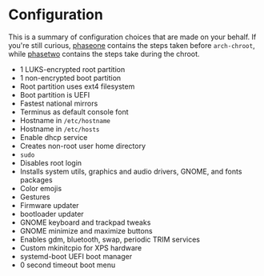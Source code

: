 # Configuration

This is a summary of configuration choices that are made on your behalf. If
you're still curious, [phaseone] contains the steps taken before `arch-chroot`,
while [phasetwo] contains the steps take during the chroot.

* 1 LUKS-encrypted root partition
* 1 non-encrypted boot partition
* Root partition uses ext4 filesystem
* Boot partition is UEFI
* Fastest national mirrors
* Terminus as default console font
* Hostname in `/etc/hostname`
* Hostname in `/etc/hosts`
* Enable dhcp service
* Creates non-root user home directory
* `sudo`
* Disables root login
* Installs system utils, graphics and audio drivers, GNOME, and fonts packages
* Color emojis
* Gestures
* Firmware updater
* bootloader updater
* GNOME keyboard and trackpad tweaks
* GNOME minimize and maximize buttons
* Enables gdm, bluetooth, swap, periodic TRIM services
* Custom mkinitcpio for XPS hardware
* systemd-boot UEFI boot manager
* 0 second timeout boot menu

[phaseone]: https://github.com/variadico/xpslinux/blob/master/phaseone.go
[phasetwo]: https://github.com/variadico/xpslinux/blob/master/phasetwo.go
